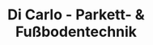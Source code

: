 ---
title: "Di Carlo - Parkett- & Fußbodentechnik"
url: /urbach/di-carlo-parkett-und-fussbodentechnik/
shop: Fußböden
---